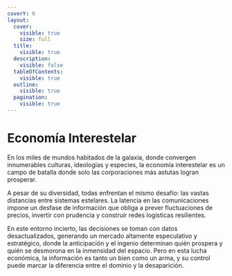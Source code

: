 ```yaml
---
coverY: 0
layout:
  cover:
    visible: true
    size: full
  title:
    visible: true
  description:
    visible: false
  tableOfContents:
    visible: true
  outline:
    visible: true
  pagination:
    visible: true
---
```


# Economía Interestelar

En los miles de mundos habitados de la galaxia, donde convergen innumerables culturas, ideologías y especies, la economía interestelar es un campo de batalla donde solo las corporaciones más astutas logran prosperar.

A pesar de su diversidad, todas enfrentan el mismo desafío: las vastas distancias entre sistemas estelares. La latencia en las comunicaciones impone un desfase de información que obliga a prever fluctuaciones de precios, invertir con prudencia y construir redes logísticas resilientes.

En este entorno incierto, las decisiones se toman con datos desactualizados, generando un mercado altamente especulativo y estratégico, donde la anticipación y el ingenio determinan quién prospera y quién se desmorona en la inmensidad del espacio. Pero en esta lucha económica, la información es tanto un bien como un arma, y su control puede marcar la diferencia entre el dominio y la desaparición.

